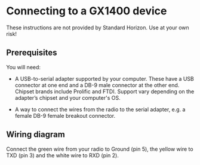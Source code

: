 # Connecting to a GX1400 device

These instructions are not provided by Standard Horizon. Use at your own risk!

## Prerequisites

You will need:

- A USB-to-serial adapter supported by your computer. These have a USB connector
  at one end and a DB-9 male connector at the other end. Chipset brands include
  Prolific and FTDI. Support vary depending on the adapter’s chipset and your
  computer's OS.

- A way to connect the wires from the radio to the serial adapter, e.g. a female
  DB-9 female breakout connector.

## Wiring diagram

Connect the green wire from your radio to Ground (pin 5), the yellow wire to TXD
(pin 3) and the white wire to RXD (pin 2).
